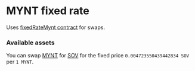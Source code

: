 # MYNT fixed rate

Uses [fixedRateMynt contract](https://explorer.rsk.co/address/0x7231960a6e4aa89f3e4f9098bb42619c79f5d354) for swaps.

### Available assets

You can swap [MYNT](https://explorer.rsk.co/address/0x2e6b1d146064613e8f521eb3c6e65070af964ebb) for [SOV](https://explorer.rsk.co/address/0xefc78fc7d48b64958315949279ba181c2114abbd) for the fixed price `0.004723550439442834 SOV` per `1 MYNT`.
